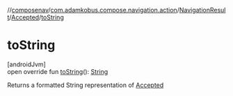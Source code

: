 //[composenav](../../../../index.md)/[com.adamkobus.compose.navigation.action](../../index.md)/[NavigationResult](../index.md)/[Accepted](index.md)/[toString](to-string.md)

# toString

[androidJvm]\
open override fun [toString](to-string.md)(): [String](https://kotlinlang.org/api/latest/jvm/stdlib/kotlin/-string/index.html)

Returns a formatted String representation of [Accepted](index.md)
